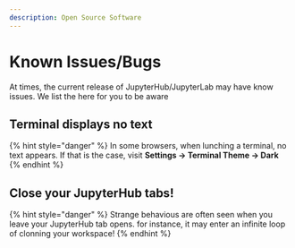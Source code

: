 ```yaml
---
description: Open Source Software
---
```


# Known Issues/Bugs

At times, the current release of JupyterHub/JupyterLab may have know issues. We list the here for you to be aware

## Terminal displays no text

{% hint style="danger" %}
In some browsers, when lunching a terminal, no text appears. If that is the case, visit **Settings -&gt; Terminal Theme -&gt; Dark**
{% endhint %}

## Close your JupyterHub tabs!

{% hint style="danger" %}
Strange behavious are often seen when you leave your JupyterHub tab opens. for instance, it may enter an infinite loop of clonning your workspace!
{% endhint %}

